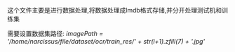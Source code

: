 ﻿
这个文件主要是进行数据处理,将数据处理成lmdb格式存储,并分开处理测试机和训练集

需要设置数据集路径:
*imagePath = '/home/narcissus/file/dataset/ocr/train_res/' + str(i+1).zfill(7) + '.jpg'*

